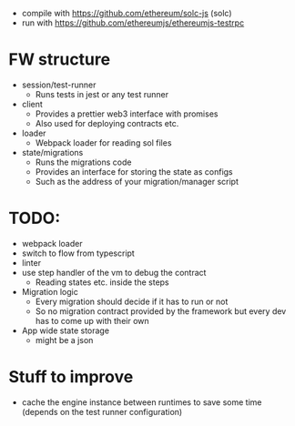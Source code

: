 * compile with https://github.com/ethereum/solc-js (solc)
* run with https://github.com/ethereumjs/ethereumjs-testrpc

# FW structure
* session/test-runner
  * Runs tests in jest or any test runner
* client
  * Provides a prettier web3 interface with promises
  * Also used for deploying contracts etc.
* loader
  * Webpack loader for reading sol files
* state/migrations
  * Runs the migrations code
  * Provides an interface for storing the state as configs
  * Such as the address of your migration/manager script

# TODO:
* webpack loader
* switch to flow from typescript
* linter
* use step handler of the vm to debug the contract
  * Reading states etc. inside the steps
* Migration logic
  * Every migration should decide if it has to run or not
  * So no migration contract provided by the framework but every dev has to come up with their own
* App wide state storage 
  * might be a json


# Stuff to improve
* cache the engine instance between runtimes to save some time (depends on the test runner configuration)